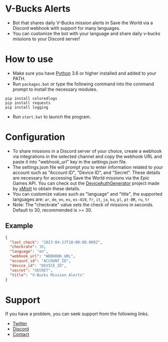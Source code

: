 # V-Bucks Alerts
- Bot that shares daily V-Bucks mission alerts in Save the World via a Discord webhook with support for many languages.
- You can customize the bot with your language and share daily v-bucks missions to your Discord server!

# How to use
- Make sure you have [Python](https://www.python.org/downloads/) 3.6 or higher installed and added to your PATH.
- Run `packages.bat` or type the following command into the command prompt to install the necessary modules.
```
pip install coloredlogs
pip install requests
pip install logging
```
- Run `start.bat` to launch the program.
# Configuration
- To share missions in a Discord server of your choice, create a webhook via integrations in the selected channel and copy the webhook URL and paste it into "webhook_url" key in the settings.json file.
- The settings.json file will prompt you to enter information related to your account such as "Account ID", "Device ID", and "Secret". These details are necessary for accessing Save the World missions via the Epic Games API. You can check out the [DeviceAuthGenerator](https://github.com/xMistt/DeviceAuthGenerator) project made by [xMistt](https://github.com/xMistt) to obtain these details.
- You can customize values such as "language" and "title", the supported languages are: `ar`, `de`, `en`, `es`, `es-419`, `fr`, `it`, `ja`, `ko`, `pl`, `pt-BR`, `ru`, `tr`
- Note: The "checkrate" value sets the check of missions in seconds. Default to 30, recommended is >= 30.
## Example
```json
{
  "last_check": "2023-04-23T18:00:00.000Z",
  "checkrate": 30,
  "language": "en",
  "webhook_url": "WEBHOOK_URL",
  "account_id": "ACCOUNT_ID",
  "device_id": "DEVICE_ID",
  "secret": "SECRET",
  "title": "V-Bucks Mission Alerts"
}
```
# Support
If you have a problem, you can seek support from the following links.
- [Twitter](https://twitter.com/Liqutch)
- [Discord](https://discord.gg/nNPrQeqCyf)
- [Contact](https://liqutch.dev/)
